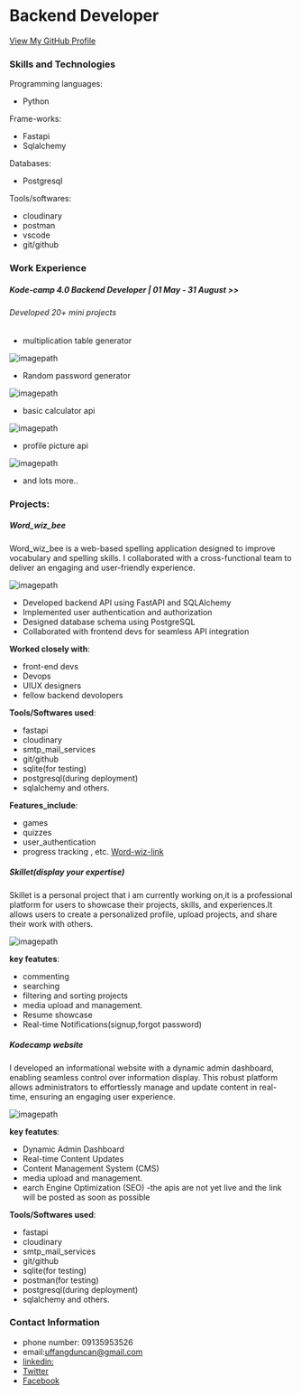 # Backend Developer
[View My GitHub Profile](https://github.com/duncan532)
### Skills and Technologies
Programming languages:
- Python

Frame-works:
- Fastapi
- Sqlalchemy

Databases:
- Postgresql

Tools/softwares:
- cloudinary
- postman
- vscode
- git/github

### Work Experience
##### Kode-camp 4.0 Backend Developer | 01 May - 31 August >>
###### Developed 20+ mini projects

- multiplication table generator

![imagepath](images/Screenshot-2git.jpg)

- Random password generator

![imagepath](images/gitpic2.jpg)

  
- basic calculator api

![imagepath](images/app3.jpg)
  
- profile picture api

![imagepath](images/chvygud.jpg)
  
- and lots more..

### Projects:
##### Word_wiz_bee
Word_wiz_bee is a web-based spelling application designed to improve vocabulary and spelling skills. I collaborated with a cross-functional team to deliver an engaging and user-friendly experience.

![imagepath](images/wordwiz2image34.jpg)

- Developed backend API using FastAPI and SQLAlchemy
- Implemented user authentication and authorization
- Designed database schema using PostgreSQL
- Collaborated with frontend devs for seamless API integration

**Worked closely with**:
- front-end devs
- Devops
- UIUX designers
- fellow backend devolopers
  
**Tools/Softwares used**: 
- fastapi
- cloudinary
- smtp_mail_services
- git/github
- sqlite(for testing)
- postgresql(during deployment)
- sqlalchemy and others.
  
**Features_include**:
- games
- quizzes
- user_authentication
- progress tracking , etc.
  [Word-wiz-link](https://word-wiz-be-bsws.onrender.com/docs)


##### Skillet(display your expertise)
Skillet is a personal project that i am currently working on,it is a professional platform for users to showcase their projects, skills, and experiences.It allows users to create a personalized profile, upload projects, and share their work with others.

![imagepath](images/skillet_logo.jpg)

**key featutes**:
- commenting
- searching
- filtering and sorting projects
- media upload and management.
- Resume showcase
- Real-time Notifications(signup,forgot password)


##### Kodecamp website
I developed an informational website with a dynamic admin dashboard, enabling seamless control over information display. This robust platform allows administrators to effortlessly manage and update content in real-time, ensuring an engaging user experience.

![imagepath](images/skillet_logo.jpg)

**key featutes**:
- Dynamic Admin Dashboard
- Real-time Content Updates
- Content Management System (CMS)
- media upload and management.
- earch Engine Optimization (SEO)
-the apis are not yet live and the link will be posted as soon as possible



**Tools/Softwares used**: 
- fastapi
- cloudinary
- smtp_mail_services
- git/github
- sqlite(for testing)
- postman(for testing)
- postgresql(during deployment)
- sqlalchemy and others.

  
### Contact Information
- phone number: 09135953526
- email:uffangduncan@gmail.com
- [linkedin:](https://www.linkedin.com/in/duncan-uffang-bbb562304/)
- [Twitter](https://x.com/DUffang40559)
- [Facebook](https://web.facebook.com/profile.php?id=100075996586638)
